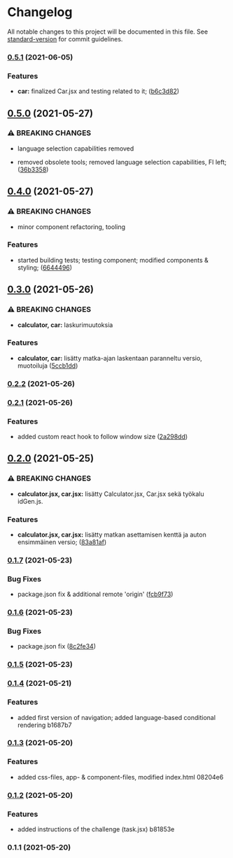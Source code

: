 # Changelog

All notable changes to this project will be documented in this file. See [standard-version](https://github.com/conventional-changelog/standard-version) for commit guidelines.

### [0.5.1](https://github.com/RedFoxFinn/solidabis_koodihaaste_2021_rff/compare/v0.5.0...v0.5.1) (2021-06-05)


### Features

* **car:** finalized Car.jsx and testing related to it; ([b6c3d82](https://github.com/RedFoxFinn/solidabis_koodihaaste_2021_rff/commit/b6c3d821418c9e3b8bedb3adc19a910251f6dd48))

## [0.5.0](https://github.com/RedFoxFinn/solidabis_koodihaaste_2021_rff/compare/v0.4.0...v0.5.0) (2021-05-27)


### ⚠ BREAKING CHANGES

* language selection capabilities removed

* removed obsolete tools; removed language selection capabilities, FI left; ([36b3358](https://github.com/RedFoxFinn/solidabis_koodihaaste_2021_rff/commit/36b33582c63991cbc44620daac359b225999c014))

## [0.4.0](https://github.com/RedFoxFinn/solidabis_koodihaaste_2021_rff/compare/v0.3.0...v0.4.0) (2021-05-27)


### ⚠ BREAKING CHANGES

* minor component refactoring, tooling

### Features

* started building tests; testing component; modified components & styling; ([6644496](https://github.com/RedFoxFinn/solidabis_koodihaaste_2021_rff/commit/66444967d80ff2a04a668a27f9f53568da174ba9))

## [0.3.0](https://github.com/RedFoxFinn/solidabis_koodihaaste_2021_rff/compare/v0.2.2...v0.3.0) (2021-05-26)


### ⚠ BREAKING CHANGES

* **calculator, car:** laskurimuutoksia

### Features

* **calculator, car:** lisätty matka-ajan laskentaan paranneltu versio, muotoiluja ([5ccb1dd](https://github.com/RedFoxFinn/solidabis_koodihaaste_2021_rff/commit/5ccb1dd536a263063bf88fe3d6ffb432298418e8))

### [0.2.2](https://github.com/RedFoxFinn/solidabis_koodihaaste_2021_rff/compare/v0.2.1...v0.2.2) (2021-05-26)

### [0.2.1](https://github.com/RedFoxFinn/solidabis_koodihaaste_2021_rff/compare/v0.2.0...v0.2.1) (2021-05-26)


### Features

* added custom react hook to follow window size ([2a298dd](https://github.com/RedFoxFinn/solidabis_koodihaaste_2021_rff/commit/2a298dd8f096887317a0269dbffdaec14c0bb9c3))

## [0.2.0](https://github.com/RedFoxFinn/solidabis_koodihaaste_2021_rff/compare/v0.1.7...v0.2.0) (2021-05-25)


### ⚠ BREAKING CHANGES

* **calculator.jsx, car.jsx:** lisätty Calculator.jsx, Car.jsx sekä työkalu idGen.js.

### Features

* **calculator.jsx, car.jsx:** lisätty matkan asettamisen kenttä ja auton ensimmäinen versio; ([83a81af](https://github.com/RedFoxFinn/solidabis_koodihaaste_2021_rff/commit/83a81aff9ea008ff3e005717488e54585bc19ea3))

### [0.1.7](https://github.com/RedFoxFinn/solidabis_koodihaaste_2021_rff/compare/v0.1.6...v0.1.7) (2021-05-23)


### Bug Fixes

* package.json fix & additional remote 'origin' ([fcb9f73](https://github.com/RedFoxFinn/solidabis_koodihaaste_2021_rff/commit/fcb9f73b959c8519577b97def46f5c5ab082feae))

### [0.1.6](https://github.com/RedFoxFinn/solidabis_koodihaaste_2021_rff/compare/v0.1.5...v0.1.6) (2021-05-23)


### Bug Fixes

* package.json fix ([8c2fe34](https://github.com/RedFoxFinn/solidabis_koodihaaste_2021_rff/commit/8c2fe342e4a3fbef78eb72d85c4db0dd8e2709ff))

### [0.1.5](///compare/v0.1.4...v0.1.5) (2021-05-23)

### [0.1.4](///compare/v0.1.3...v0.1.4) (2021-05-21)


### Features

* added first version of navigation; added language-based conditional rendering b1687b7

### [0.1.3](///compare/v0.1.2...v0.1.3) (2021-05-20)


### Features

* added css-files, app- & component-files, modified index.html 08204e6

### [0.1.2](///compare/v0.1.1...v0.1.2) (2021-05-20)


### Features

* added instructions of the challenge (task.jsx) b81853e

### 0.1.1 (2021-05-20)
